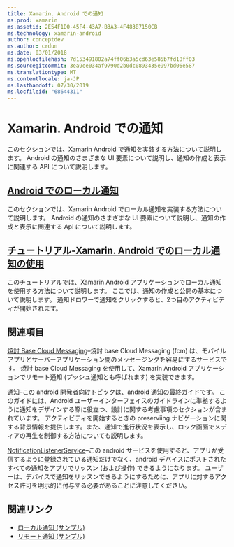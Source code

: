 ```yaml
---
title: Xamarin. Android での通知
ms.prod: xamarin
ms.assetid: 2E54F1D0-45F4-43A7-B3A3-4F483B7150CB
ms.technology: xamarin-android
author: conceptdev
ms.author: crdun
ms.date: 03/01/2018
ms.openlocfilehash: 7d153491802a74ff06b3a5cd63e585b7fd18ff03
ms.sourcegitcommit: 3ea9ee034af9790d2b0dc0893435e997bd06e587
ms.translationtype: MT
ms.contentlocale: ja-JP
ms.lasthandoff: 07/30/2019
ms.locfileid: "68644311"
---
```

# <a name="notifications-in-xamarinandroid"></a>Xamarin. Android での通知

このセクションでは、Xamarin Android で通知を実装する方法について説明します。 Android の通知のさまざまな UI 要素について説明し、通知の作成と表示に関連する API について説明します。

## <a name="local-notifications-in-androidlocal-notificationsmd"></a>[Android でのローカル通知](local-notifications.md)

このセクションでは、Xamarin Android でローカル通知を実装する方法について説明します。 Android の通知のさまざまな UI 要素について説明し、通知の作成と表示に関連する Api について説明します。

## <a name="walkthrough---using-local-notifications-in-xamarinandroidlocal-notifications-walkthroughmd"></a>[チュートリアル-Xamarin. Android でのローカル通知の使用](local-notifications-walkthrough.md)  
 
このチュートリアルでは、Xamarin Android アプリケーションでローカル通知を使用する方法について説明します。 ここでは、通知の作成と公開の基本について説明します。 通知ドロワーで通知をクリックすると、2つ目のアクティビティが開始されます。 

## <a name="further-reading"></a>関連項目

[焼討 Base Cloud Messaging](~/android/data-cloud/google-messaging/firebase-cloud-messaging.md)&ndash;焼討 base Cloud Messaging (fcm) は、モバイルアプリとサーバーアプリケーション間のメッセージングを容易にするサービスです。 焼討 base Cloud Messaging を使用して、Xamarin Android アプリケーションでリモート通知 (プッシュ通知とも呼ばれます) を実装できます。

[通知](https://developer.android.com/guide/topics/ui/notifiers/notifications.html)&ndash;この android 開発者向けトピックは、android 通知の最終ガイドです。 このガイドには、Android ユーザーインターフェイスのガイドラインに準拠するように通知をデザインする際に役立つ、設計に関する考慮事項のセクションが含まれています。 アクティビティを開始するときの preserviing ナビゲーションに関する背景情報を提供します。また、通知で進行状況を表示し、ロック画面でメディアの再生を制御する方法についても説明します。

[NotificationListenerService](xref:Android.Service.Notification.NotificationListenerService)&ndash;この android サービスを使用すると、アプリが受信するように登録されている通知だけでなく、android デバイスにポストされたすべての通知をアプリでリッスン (および操作) できるようになります。
ユーザーは、デバイスで通知をリッスンできるようにするために、アプリに対するアクセス許可を明示的に付与する必要があることに注意してください。

## <a name="related-links"></a>関連リンク

- [ローカル通知 (サンプル)](https://docs.microsoft.com/samples/xamarin/monodroid-samples/localnotifications)
- [リモート通知 (サンプル)](https://docs.microsoft.com/samples/xamarin/monodroid-samples/remotenotifications)
